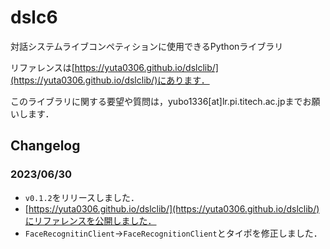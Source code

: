 # dslc6
対話システムライブコンペティションに使用できるPythonライブラリ

リファレンスは[https://yuta0306.github.io/dslclib/](https://yuta0306.github.io/dslclib/)にあります．

このライブラリに関する要望や質問は，yubo1336[at]lr.pi.titech.ac.jpまでお願いします．

## Changelog

### 2023/06/30

- `v0.1.2`をリリースしました．
- [https://yuta0306.github.io/dslclib/](https://yuta0306.github.io/dslclib/)にリファレンスを公開しました．
- `FaceRecognitinClient`→`FaceRecognitionClient`とタイポを修正しました．

